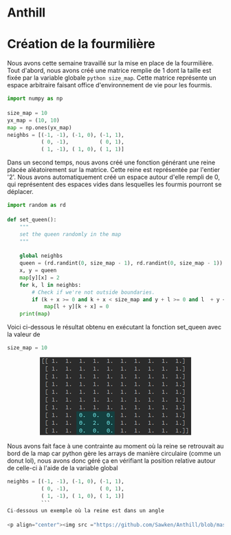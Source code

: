 # Anthill

# Création de la fourmilière

Nous avons cette semaine travaillé sur la mise en place de la fourmilière. Tout d'abord, nous avons créé une matrice remplie de 1 dont la taille est fixée par la variable globale ```python size_map```. Cette matrice représente un espace arbitraire faisant office d'environnement de vie pour les fourmis.

```python
import numpy as np

size_map = 10
yx_map = (10, 10)
map = np.ones(yx_map)
neighbs = [(-1, -1), (-1, 0), (-1, 1),
           ( 0, -1),          ( 0, 1),
           ( 1, -1), ( 1, 0), ( 1, 1)]
```

Dans un second temps, nous avons créé une fonction générant une reine placée aléatoirement sur la matrice. Cette reine est représentée par l'entier '2'. Nous avons automatiquement créé un espace autour d'elle rempli de 0, qui représentent des espaces vides dans lesquelles les fourmis pourront se déplacer.

``` python
import random as rd

def set_queen():
    """
    set the queen randomly in the map
    """

    global neighbs
    queen = (rd.randint(0, size_map - 1), rd.randint(0, size_map - 1))
    x, y = queen
    map[y][x] = 2
    for k, l in neighbs:
        # Check if we're not outside boundaries.
        if (k + x >= 0 and k + x < size_map and y + l >= 0 and l  + y < size_map):  
            map[l + y][k + x] = 0
    print(map)
```

Voici ci-dessous le résultat obtenu en exécutant la fonction set_queen avec la valeur de 
```python
size_map = 10
```

<p align="center"><img src ="https://github.com/Sawken/Anthill/blob/master/Images/matrice_1.png?raw=true" alt="matrice with the queen"/></p>

Nous avons fait face à une contrainte au moment où la reine se retrouvait au bord de la map car python gère les arrays de manière circulaire (comme un donut lol), nous avons donc géré ça en vérifiant la position relative autour de celle-ci à l'aide de la variable global
```python
neighbs = [(-1, -1), (-1, 0), (-1, 1),
           ( 0, -1),          ( 0, 1),
           ( 1, -1), ( 1, 0), ( 1, 1)]
           ```
Ci-dessous un exemple où la reine est dans un angle

<p align="center"><img src ="https://github.com/Sawken/Anthill/blob/master/Images/matrice_2.png?raw=true" alt="matrice with the queen in angle"/></p>
